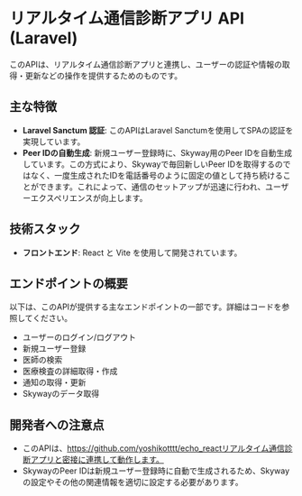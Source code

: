 # リアルタイム通信診断アプリ API (Laravel)

このAPIは、リアルタイム通信診断アプリと連携し、ユーザーの認証や情報の取得・更新などの操作を提供するためのものです。

## 主な特徴

- **Laravel Sanctum 認証**: このAPIはLaravel Sanctumを使用してSPAの認証を実現しています。
- **Peer IDの自動生成**: 新規ユーザー登録時に、Skyway用のPeer IDを自動生成しています。この方式により、Skywayで毎回新しいPeer IDを取得するのではなく、一度生成されたIDを電話番号のように固定の値として持ち続けることができます。これによって、通信のセットアップが迅速に行われ、ユーザーエクスペリエンスが向上します。

  
 ## 技術スタック

 - **フロントエンド**: React と Vite を使用して開発されています。



## エンドポイントの概要

以下は、このAPIが提供する主なエンドポイントの一部です。詳細はコードを参照してください。

- ユーザーのログイン/ログアウト
- 新規ユーザー登録
- 医師の検索
- 医療検査の詳細取得・作成
- 通知の取得・更新
- Skywayのデータ取得

## 開発者への注意点

- このAPIは、https://github.com/yoshikotttt/echo_reactリアルタイム通信診断アプリと密接に連携して動作します。
- SkywayのPeer IDは新規ユーザー登録時に自動で生成されるため、Skywayの設定やその他の関連情報を適切に設定する必要があります。
